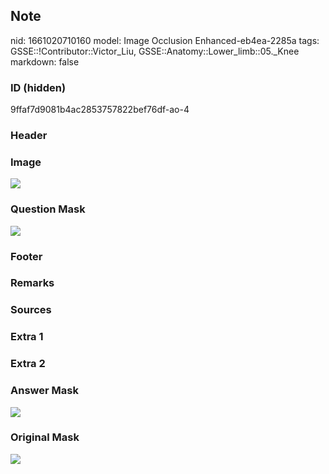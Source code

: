 ## Note
nid: 1661020710160
model: Image Occlusion Enhanced-eb4ea-2285a
tags: GSSE::!Contributor::Victor_Liu, GSSE::Anatomy::Lower_limb::05._Knee
markdown: false

### ID (hidden)
9ffaf7d9081b4ac2853757822bef76df-ao-4

### Header


### Image
<img src="tmp36nkg5a9.png">

### Question Mask
<img src="9ffaf7d9081b4ac2853757822bef76df-ao-4-Q.svg">

### Footer


### Remarks


### Sources


### Extra 1


### Extra 2


### Answer Mask
<img src="9ffaf7d9081b4ac2853757822bef76df-ao-4-A.svg">

### Original Mask
<img src="9ffaf7d9081b4ac2853757822bef76df-ao-O.svg">
